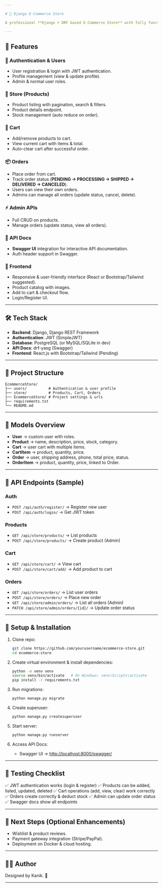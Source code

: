 ```yaml
---

# 🛒 Django E-Commerce Store

A professional **Django + DRF based E-Commerce Store** with fully functional REST APIs, Swagger documentation, and a user-friendly frontend. This project is designed as an **intermediate level test project** to assess Django skills including models, serializers, views, authentication, and API documentation.

---
```


## 🚀 Features

### 🔑 Authentication & Users

* User registration & login with JWT authentication.
* Profile management (view & update profile).
* Admin & normal user roles.

### 🏬 Store (Products)

* Product listing with pagination, search & filters.
* Product details endpoint.
* Stock management (auto reduce on order).

### 🛒 Cart

* Add/remove products to cart.
* View current cart with items & total.
* Auto-clear cart after successful order.

### 📦 Orders

* Place order from cart.
* Track order status (**PENDING → PROCESSING → SHIPPED → DELIVERED → CANCELED**).
* Users can view their own orders.
* Admins can manage all orders (update status, cancel, delete).

### ⚡ Admin APIs

* Full CRUD on products.
* Manage orders (update status, view all orders).

### 📖 API Docs

* **Swagger UI** integration for interactive API documentation.
* Auth header support in Swagger.

### 🎨 Frontend

* Responsive & user-friendly interface (React or Bootstrap/Tailwind suggested).
* Product catalog with images.
* Add to cart & checkout flow.
* Login/Register UI.

---

## 🛠️ Tech Stack

* **Backend**: Django, Django REST Framework
* **Authentication**: JWT (SimpleJWT)
* **Database**: PostgreSQL (or MySQL/SQLite in dev)
* **API Docs**: drf-yasg (Swagger)
* **Frontend**: React.js with Bootstrap/Tailwind (Pending)

---

## 📂 Project Structure

```
EcommerceStore/
├── users/          # Authentication & user profile
├── store/          # Products, Cart, Orders
├── EcommerceStore/ # Project settings & urls
├── requirements.txt
└── README.md
```

---

## 📌 Models Overview

* **User** → custom user with roles.
* **Product** → name, description, price, stock, category.
* **Cart** → user cart with multiple items.
* **CartItem** → product, quantity, price.
* **Order** → user, shipping address, phone, total price, status.
* **OrderItem** → product, quantity, price, linked to Order.

---

## 🔗 API Endpoints (Sample)

### Auth

* `POST /api/auth/register/` → Register new user
* `POST /api/auth/login/` → Get JWT token

### Products

* `GET /api/store/products/` → List products
* `POST /api/store/products/` → Create product (Admin)

### Cart

* `GET /api/store/cart/` → View cart
* `POST /api/store/cart/add/` → Add product to cart

### Orders

* `GET /api/store/orders/` → List user orders
* `POST /api/store/orders/` → Place new order
* `GET /api/store/admin/orders/` → List all orders (Admin)
* `PATCH /api/store/admin/orders/{id}/` → Update order status

---

## 🔧 Setup & Installation

1. Clone repo:

   ```bash
   git clone https://github.com/yourusername/ecommerce-store.git
   cd ecommerce-store
   ```

2. Create virtual environment & install dependencies:

   ```bash
   python -m venv venv
   source venv/bin/activate   # On Windows: venv\Scripts\activate
   pip install -r requirements.txt
   ```

3. Run migrations:

   ```bash
   python manage.py migrate
   ```

4. Create superuser:

   ```bash
   python manage.py createsuperuser
   ```

5. Start server:

   ```bash
   python manage.py runserver
   ```

6. Access API Docs:

   * Swagger UI → [http://localhost:8000/swagger/](http://localhost:8000/swagger/)

---

## 🧪 Testing Checklist

✅ JWT authentication works (login & register)
✅ Products can be added, listed, updated, deleted
✅ Cart operations (add, view, clear) work correctly
✅ Orders create correctly & deduct stock
✅ Admin can update order status
✅ Swagger docs show all endpoints

---

## 📌 Next Steps (Optional Enhancements)

* Wishlist & product reviews.
* Payment gateway integration (Stripe/PayPal).
* Deployment on Docker & cloud hosting.

---

## 👨‍💻 Author

Designed by Kanik. 🚀

---


